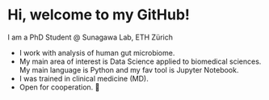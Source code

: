# Hi, welcome to my GitHub!
I am a PhD Student @ Sunagawa Lab, ETH Zürich

- I work with analysis of human gut microbiome. 
- My main area of interest is Data Science applied to biomedical sciences. My main language is Python and my fav tool is Jupyter Notebook.
- I was trained in clinical medicine (MD).
- Open for cooperation. 🤝
